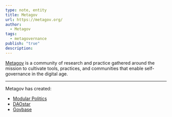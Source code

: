 ```yaml
---
type: note, entity
title: Metagov
url: https://metagov.org/
author:
  - Metagov
tags:
  - metagovernance
publish: "true"
description: 
---
```


[Metagov](https://metagov.org/) is a community of research and practice gathered around the mission to cultivate tools, practices, and communities that enable self-governance in the digital age.

---

Metagov has created:

- [Modular Politics](./Modular%2520Politics.md#)
- [DAOstar](./DAOstar.md#)
- [Govbase](./Govbase.md)
